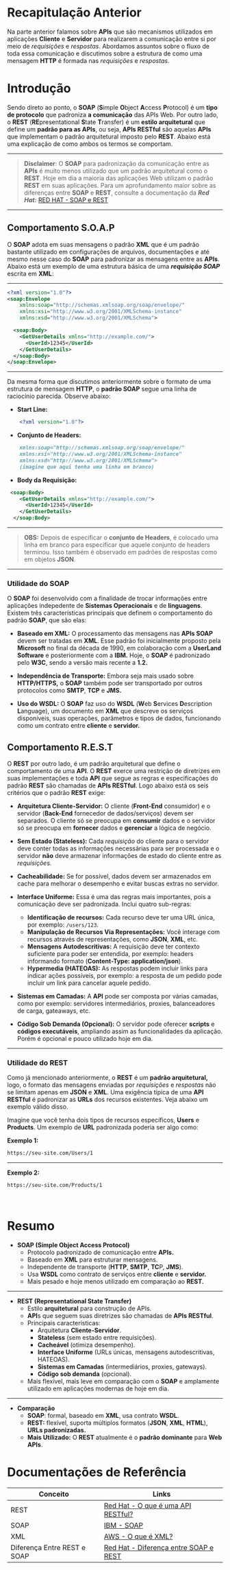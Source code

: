 # Recapitulação Anterior
Na parte anterior falamos sobre **APIs** que são mecanismos utilizados em aplicações **Cliente** e **Servidor** para realizarem a comunicação entre si 
por meio de _requisições_ e _respostas_. Abordamos assuntos sobre o fluxo de toda essa comunicação e discutimos sobre a estrutura de como uma mensagem **HTTP** 
é formada nas _requisições_ e _respostas_.

# Introdução
Sendo direto ao ponto, o **SOAP** (**S**imple **O**bject **A**ccess **P**rotocol) é um **tipo de protocolo** que padroniza **a comunicação** das APIs Web.
Por outro lado, o **REST** (**RE**presentational **S**tate **T**ransfer) é um **estilo arquitetural** que define um **padrão para as APIs**, ou seja,
**APIs RESTful** são aquelas **APIs** que implementam o padrão arquitetural imposto pelo **REST**. Abaixo está uma explicação de como ambos os termos se comportam. <br>

---
> **Disclaimer**: O **SOAP** para padronização da comunicação entre as **APIs** é muito menos utilizado que um padrão arquitetural como o **REST**.
Hoje em dia a maioria das aplicações Web utilizam o padrão **REST** em suas aplicações. Para um aprofundamento maior sobre as diferenças entre **SOAP** e **REST**,
consulte a documentação da **_Red Hat:_** [RED HAT - SOAP e REST](https://www.redhat.com/pt-br/topics/api/what-are-application-programming-interfaces#soap-e-rest) <br>
---

## Comportamento S.O.A.P
O **SOAP** adota em suas mensagens o padrão **XML** que é um padrão bastante utilizado em configurações de arquivos,
documentações e até mesmo nesse caso do **SOAP** para padronizar as mensagens entre as **APIs**.
Abaixo está um exemplo de uma estrutura básica de uma  **_requisição SOAP_** escrita em **XML**: <br>

---
```xml
<?xml version="1.0"?>
<soap:Envelope 
    xmlns:soap="http://schemas.xmlsoap.org/soap/envelope/" 
    xmlns:xsi="http://www.w3.org/2001/XMLSchema-instance" 
    xmlns:xsd="http://www.w3.org/2001/XMLSchema">

  <soap:Body>
    <GetUserDetails xmlns="http://example.com/">
      <UserId>12345</UserId>
    </GetUserDetails>
  </soap:Body>
</soap:Envelope>
```
---

Da mesma forma que discutimos anteriormente sobre o formato de uma estrutura de mensagem **HTTP**, o **padrão SOAP** segue uma linha de raciocínio parecida. Observe abaixo: <br>

- **Start Line:** <br>
```xml
    <?xml version="1.0"?>
```

- **Conjunto de Headers:** <br>
```md
    xmlns:soap="http://schemas.xmlsoap.org/soap/envelope/" 
    xmlns:xsi="http://www.w3.org/2001/XMLSchema-instance" 
    xmlns:xsd="http://www.w3.org/2001/XMLSchema">
    (imagine que aqui tenha uma linha em branco)
```

- **Body da Requisição:** <br>
```xml
 <soap:Body>
    <GetUserDetails xmlns="http://example.com/">
      <UserId>12345</UserId>
    </GetUserDetails>
  </soap:Body>
```

---
> **OBS:** Depois de especificar o **conjunto de Headers**, é colocado uma linha em branco para especificar que aquele conjunto de headers terminou.
Isso também é observado em padrões de respostas como em objetos **JSON**. <br>
---

### Utilidade do SOAP
O **SOAP** foi desenvolvido com a finalidade de trocar informações entre aplicações indepedente de **Sistemas Operacionais** e de **linguagens**. 
Existem três características principais que definem o comportamento do padrão **SOAP**, que são elas: <br>

- **Baseado em XML:** O processamento das mensagens nas **APIs SOAP** devem ser tratadas em **XML**.
Esse padrão foi inicialmente proposto pela **Microsoft** no final da década de 1990, em colaboração com a
**UserLand Software** e posteriormente com a **IBM.** Hoje, o **SOAP** é padronizado pelo **W3C**, sendo a versão mais recente a **1.2.** <br>

- **Independência de Transporte:** Embora seja mais usado sobre **HTTP/HTTPS,**
o **SOAP** também pode ser transportado por outros protocolos como **SMTP**, **TCP** e **JMS.** <br>

- **Uso do WSDL:** O **SOAP** faz uso do **WSDL** (**W**eb **S**ervices **D**escription **L**anguage), um documento em **XML** que descreve os serviços disponíveis,
suas operações, parâmetros e tipos de dados, funcionando como um contrato entre **cliente** e **servidor.** <br>

## Comportamento R.E.S.T
O **REST** por outro lado, é um padrão arquitetural que define o comportamento de uma **API**. O **REST** exerce uma restrição de diretrizes em suas implementações
e toda **API** que segue as regras e especificações do padrão **REST** são chamadas de **APIs RESTful**. Logo abaixo está os seis critérios que o padrão **REST** exige: <br>

- **Arquitetura Cliente-Servidor:** O cliente (**Front-End** consumidor) e o servidor (**Back-End** fornecedor de dados/serviços) devem ser separados.
O cliente só se preocupa em **consumir** dados e o servidor só se preocupa em **fornecer** dados e **gerenciar** a lógica de negócio. <br>

- **Sem Estado (Stateless):** Cada _requisição_ do cliente para o servidor deve conter todas as informações necessárias para ser processada e o servidor
**não** deve armazenar informações de estado do cliente entre as _requisições._ <br>

- **Cacheabilidade:** Se for possível, dados devem ser armazenados em cache para melhorar o desempenho e evitar buscas extras no servidor. <br>

- **Interface Uniforme:** Essa é uma das regras mais importantes, pois a comunicação deve ser padronizada. Inclui quatro sub-regras:
  - **Identificação de recursos:** Cada recurso deve ter uma URL única, por exemplo: `/users/123`. 
  - **Manipulação de Recursos Via Representações:** Você interage com recursos através de representações, como **JSON**, **XML**, etc.
  - **Mensagens Autodescritivas:** A requisição deve ter contexto suficiente para poder ser entendida, por exemplo: headers informando formato (**Content-Type: application/json**).
  - **Hypermedia (HATEOAS):** As respostas podem incluir links para indicar ações possíveis, por exemplo: a resposta de um pedido pode incluir um link para cancelar aquele pedido.

- **Sistemas em Camadas:** A **API** pode ser composta por várias camadas, como por exemplo: servidores intermediários, proxies, balanceadores de carga, gateaways, etc. <br>

- **Código Sob Demanda (Opcional):** O servidor pode oferecer **scripts** e **códigos executáveis**, ampliando assim as funcionalidades da aplicação.
Porém é opcional e pouco utilizado hoje em dia. <br>

---

### Utilidade do REST
Como já mencionado anteriormente, o **REST** é um **padrão arquitetural,** logo, o formato das mensagens enviadas por _requisições_ e _respostas_
não se limitam apenas em **JSON** e **XML**. Uma exigência típica de uma **API RESTful** é padronizar as **URLs** dos recursos existentes. Veja abaixo um exemplo válido disso. <br>

Imagine que você tenha dois tipos de recursos específicos, **Users** e **Products**. Um exemplo de **URL** padronizada poderia ser algo como: <br>

**Exemplo 1:**
```md
https://seu-site.com/Users/1
```

---

**Exemplo 2:**
```md
https://seu-site.com/Products/1
```

<br>

# Resumo

- **SOAP (Simple Object Access Protocol)**  
  - Protocolo padronizado de comunicação entre **APIs.** 
  - Baseado em **XML** para estruturar mensagens.  
  - Independente de transporte (**HTTP**, **SMTP**, **TC**P, **JMS**).  
  - Usa **WSDL** como contrato de serviços entre **cliente** e **servidor.**  
  - Mais pesado e hoje menos utilizado em comparação ao **REST.**  

---

- **REST (Representational State Transfer)**  
  - Estilo **arquitetural** para construção de APIs.  
  - **API**s que seguem suas diretrizes são chamadas de **APIs RESTful**.  
  - Principais características:
    - Arquitetura **Cliente-Servidor**.  
    - **Stateless** (sem estado entre requisições).  
    - **Cacheável** (otimiza desempenho).  
    - **Interface Uniforme** (URLs únicas, mensagens autodescritivas, HATEOAS).  
    - **Sistemas em Camadas** (intermediários, proxies, gateways).  
    - **Código sob demanda** (opcional).  
  - Mais flexível, mais leve em comparação com o **SOAP** e amplamente utilizado em aplicações modernas de hoje em dia.  

---

- **Comparação**  
  - **SOAP**: formal, baseado em **XML**, usa contrato **WSDL**.  
  - **REST:** flexível, suporta múltiplos formatos (**JSON**, **XML**, **HTML**), **URLs padronizadas.** 
  - **Mais Utilizado:** O **REST** atualmente é o **padrão dominante** para **Web APIs**.  


# Documentações de Referência

| Conceito | Links                                                                                                                                              |
|----------|----------------------------------------------------------------------------------------------------------------------------------------------------|
| REST | [Red Hat - O que é uma API RESTful?](https://www.redhat.com/pt-br/topics/api/what-is-a-rest-api)                                                       |
| SOAP | [IBM - SOAP](https://www.ibm.com/docs/pt-br/rsas/7.5.0?topic=standards-soap)                                                                           |
| XML | [AWS - O que é XML?](https://aws.amazon.com/pt/what-is/xml/)                                                                                            |
| Diferença Entre REST e SOAP | [Red Hat - Diferença entre SOAP e REST](https://www.redhat.com/pt-br/topics/integration/whats-the-difference-between-soap-rest) |


